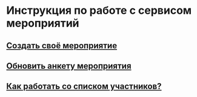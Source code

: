 # Инструкция по работе с сервисом мероприятий

## [Создать своё мероприятие](https://github.com/ulmic/tramway-dev/blob/develop/tramway-event/docs/russian/create_event.md)
## [Обновить анкету мероприятия](https://github.com/ulmic/tramway-dev/blob/develop/tramway-event/docs/russian/create_participant_form_field.md)
## [Как работать со списком участников?](https://github.com/ulmic/tramway-dev/blob/develop/tramway-event/docs/russian/participants_list.md)
